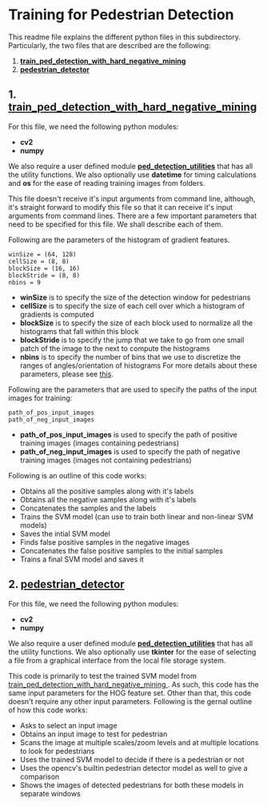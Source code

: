 # Training for Pedestrian Detection
This readme file explains the different python files in this subdirectory. Particularly, the two files that are described are the following:
1. [**train_ped_detection_with_hard_negative_mining** ](/Zeeshan_Nadir/training/train_ped_detection_with_hard_negative_mining.py)
2. [**pedestrian_detector** ](/Zeeshan_Nadir/training/pedestrian_detector.py)


## 1. [**train_ped_detection_with_hard_negative_mining**](/Zeeshan_Nadir/training/train_ped_detection_with_hard_negative_mining.py)
For this file, we need the following python modules:
- **cv2** 
- **numpy**

We also require a user defined module [**ped_detection_utilities**](/Zeeshan_Nadir/training/ped_detection_utilities.py) that has all the utility functions. We also optionally use **datetime** for timing calculations and **os** for the ease of reading training images from folders.

This file doesn't receive it's input arguments from command line, although, it's straight forward to modify this file so that it can receive it's input arguments from command lines. There are a few important parameters that need to be specified for this file. We shall describe each of them.

Following are the parameters of the histogram of gradient features. 
```
winSize = (64, 128)
cellSize = (8, 8) 
blockSize = (16, 16)
blockStride = (8, 8)
nbins = 9
```

- **winSize** is to specify the size of the detection window for pedestrians
- **cellSize** is to specify the size of each cell over which a histogram of gradients is computed
- **blockSize** is to specify the size of each block used to normalize all the histograms that fall within this block
- **blockStride** is to specify the jump that we take to go from one small patch of the image to the next to compute the histograms
- **nbins** is to specify the number of bins that we use to discretize the ranges of angles/orientation of histograms
For more details about these parameters, please see [this](http://docs.opencv.org/2.4/modules/gpu/doc/object_detection.html).

Following are the parameters that are used to specify the paths of the input images for training:
```
path_of_pos_input_images 
path_of_neg_input_images
``` 

- **path_of_pos_input_images** is used to specify the path of positive training images (images containing pedestrians)
- **path_of_neg_input_images** is used to specify the path of negative training images (images not containing pedestrians)


Following is an outline of this code works:

- Obtains all the positive samples along with it's labels
- Obtains all the negative samples along with it's labels
- Concatenates the samples and the labels
- Trains the SVM model (can use to train both linear and non-linear SVM models)
- Saves the intial SVM model
- Finds false positive samples in the negative images
- Concatenates the false positive samples to the initial samples 
- Trains a final SVM model and saves it


## 2. [**pedestrian_detector**](/Zeeshan_Nadir/training/pedestrian_detector.py)
For this file, we need the following python modules:
- **cv2** 
- **numpy**

We also require a user defined module [**ped_detection_utilities**](/Zeeshan_Nadir/training/ped_detection_utilities.py) that has all the utility functions. We also optionally use **tkinter** for the ease of selecting a file from a graphical interface from the local file storage system. 

This code is primarily to test the trained SVM model from [train_ped_detection_with_hard_negative_mining ](/Zeeshan_Nadir/training/train_ped_detection_with_hard_negative_mining.py). As such, this code has the same input parameters for the HOG feature set. Other than that, this code doesn't require any other input parameters. Following is the gernal outline of how this code works:

- Asks to select an input image
- Obtains an input image to test for pedestrian
- Scans the image at multiple scales/zoom levels and at multiple locations to look for pedestrians
- Uses the trained SVM model to decide if there is a pedestrian or not
- Uses the opencv's builtin pedestrian detector model as well to give a comparison
- Shows the images of detected pedestrians for both these models in separate windows
